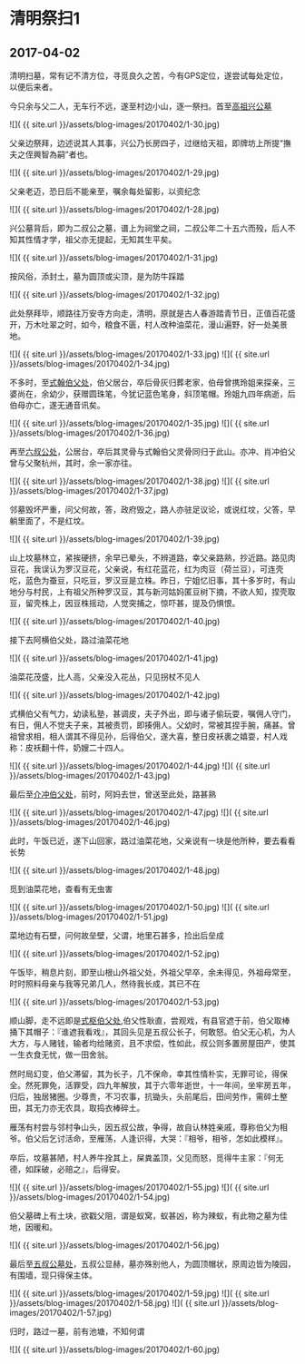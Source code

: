清明祭扫1
========================

2017-04-02
------------------------

清明扫墓，常有记不清方位，寻觅良久之苦，今有GPS定位，遂尝试每处定位，以便后来者。

今只余与父二人，无车行不远，遂至村边小山，逐一祭扫。首至[高祖兴公墓](http://ditu.amap.com/regeo?lng=120.9678886200&lat=28.0424781400&src=uriapi)

![]( {{ site.url }}/assets/blog-images/20170402/1-30.jpg)

父亲边祭拜，边述说其人其事，兴公乃长房四子，过继给天祖，即牌坊上所提“撫夫之侄興智為嗣”者也。

![]( {{ site.url }}/assets/blog-images/20170402/1-29.jpg)

父亲老迈，恐日后不能亲至，嘱余每处留影，以资纪念

![]( {{ site.url }}/assets/blog-images/20170402/1-28.jpg)

兴公墓背后，即为二叔公之墓，谱上为祠堂之祠，二叔公年二十五六而殁，后人不知其性情才学，祖父亦无提起，无知其生平矣。

![]( {{ site.url }}/assets/blog-images/20170402/1-31.jpg)

按风俗，添封土，墓为圆顶或尖顶，是为防牛踩踏

![]( {{ site.url }}/assets/blog-images/20170402/1-32.jpg)

此处祭拜毕，顺路往万安寺方向走，清明，原就是古人春游踏青节日，正值百花盛开，万木吐翠之时，如今，粮食不匮，村人改种油菜花，漫山遍野，好一处美景地。

![]( {{ site.url }}/assets/blog-images/20170402/1-33.jpg)
![]( {{ site.url }}/assets/blog-images/20170402/1-34.jpg)

不多时，至[式翰伯父处](http://ditu.amap.com/regeo?lng=120.9709734300&lat=28.0447254800&src=uriapi)，伯父居台，卒后骨灰归葬老家，伯母曾携玲姐来探亲，三婆尚在，余幼少，获赠圆珠笔，今犹记蓝色笔身，斜顶笔帽。玲姐九四年病逝，后伯母亦亡，遂无通音讯矣。

![]( {{ site.url }}/assets/blog-images/20170402/1-35.jpg)
![]( {{ site.url }}/assets/blog-images/20170402/1-36.jpg)

再至[六叔公处](http://ditu.amap.com/regeo?lng=120.9706956600&lat=28.0450032500&src=uriapi)，公居台，卒后其灵骨与式翰伯父灵骨同归于此山。亦冲、肖冲伯父曾与父聚杭州，其时，余一家亦往。

![]( {{ site.url }}/assets/blog-images/20170402/1-38.jpg)
![]( {{ site.url }}/assets/blog-images/20170402/1-37.jpg)

邻墓毁坏严重，问父何故，答，政府毁之，路人亦驻足议论，或说红坟，父答，早躺里面了，不是红坟。

![]( {{ site.url }}/assets/blog-images/20170402/1-39.jpg)

山上坟墓林立，紧挨硬挤，余早已晕头，不辨道路，幸父亲路熟，抄近路。路见肉豆花，我误认为罗汉豆花，父亲说，有红花蓝花，红为肉豆（荷兰豆），可连壳吃，蓝色为蚕豆，只吃豆，罗汉豆是立株。昨日，宁姐忆旧事，其十多岁时，有山地分与村民，上有祖父所种罗汉豆，其与新河姑妈匿豆树下摘，不欲人知，捏壳取豆，留壳株上，因豆株摇动，人觉突捕之，惊吓甚，提及仍惧恨。

![]( {{ site.url }}/assets/blog-images/20170402/1-40.jpg)

接下去阿横伯父处，路过油菜花地

![]( {{ site.url }}/assets/blog-images/20170402/1-41.jpg)

油菜花茂盛，比人高，父亲没入花丛，只见拐杖不见人

![]( {{ site.url }}/assets/blog-images/20170402/1-42.jpg)

式横伯父有气力，幼读私塾，甚调皮，夫子外出，即与诸子偷玩耍，嘱佣人守门，有日，佣人不觉夫子来，其被责罚，即揍佣人。父幼时，常被其捏手腕，痛甚。曾祖曾求相，相人谓其不得见孙，后得伯父，遂大喜，整日皮袄裹之嬉耍，村人戏称：皮袄翻十件，奶嫂二十四人。

![]( {{ site.url }}/assets/blog-images/20170402/1-44.jpg)
![]( {{ site.url }}/assets/blog-images/20170402/1-43.jpg)

最后至[介冲伯父处](http://ditu.amap.com/regeo?lng=120.9712512100&lat=28.0458365900&src=uriapi)，前时，阿妈去世，曾送至此处，路甚熟

![]( {{ site.url }}/assets/blog-images/20170402/1-47.jpg)
![]( {{ site.url }}/assets/blog-images/20170402/1-46.jpg)

此时，午饭已近，遂下山回家，路过油菜花地，父亲说有一块是他所种，要去看看长势

![]( {{ site.url }}/assets/blog-images/20170402/1-48.jpg)

觅到油菜花地，查看有无虫害

![]( {{ site.url }}/assets/blog-images/20170402/1-50.jpg)
![]( {{ site.url }}/assets/blog-images/20170402/1-51.jpg)

菜地边有石壁，问何故垒壁，父谓，地里石甚多，捡出后垒成

![]( {{ site.url }}/assets/blog-images/20170402/1-52.jpg)

午饭毕，稍息片刻，即至山根山外祖父处，外祖父早卒，余未得见，外祖母常至，时时照料母亲与我等兄弟几人，然待我长成，其已不在

![]( {{ site.url }}/assets/blog-images/20170402/1-53.jpg)

顺山脚，走不远即是[式枢伯父处](http://ditu.amap.com/regeo?lng=120.9718067700&lat=28.0422254800&src=uriapi),伯父性耿直，尝观戏，有县官遮于前，伯父取棒捅下其帽子：『谁遮我看戏』，其回头见是五叔公长子，何敢怒。伯父无心机，为人大方，与人赌钱，输者均给赌资，且不求偿，性如此，叔公则多置房屋田产，使其一生衣食无忧，做一田舍翁。

然时局幻变，伯父滞留，其为长子，几不保命，幸其性情朴实，无罪可论，得保全。然死罪免，活罪受，四九年解放，其于六零年逝世，十一年间，坐牢房五年，归后，独居猪圈。少尊贵，不习农事，抗锄头，头前尾后，田间劳作，需碎土整田，其无力亦无农具，取捣衣棒碎土。

雁荡有村尝与邻村争山头，因五叔公故，争得，故自认林姓亲戚，尊称伯父为相爷。伯父后乞讨活命，至雁荡，人逢识得，大哭：『相爷，相爷，怎如此模样』。

卒后，坟墓甚陋，村人养牛拴其上，屎粪盖顶，父见而怒，觅得牛主家：『何无德，如踩破，必赔之』，后得安。

![]( {{ site.url }}/assets/blog-images/20170402/1-55.jpg)
![]( {{ site.url }}/assets/blog-images/20170402/1-54.jpg)

伯父墓碑上有土块，欲戳父阻，谓是蚁窝，蚁甚凶，称为辣蚁，有此物之墓为佳地，因暖和。

![]( {{ site.url }}/assets/blog-images/20170402/1-56.jpg)

最后至[五叔公墓处](http://ditu.amap.com/regeo?lng=120.9734734300&lat=28.0427810300&src=uriapi)，五叔公显赫，墓亦殊别他人，为圆顶帽状，原周边皆为陵园，有围墙，现只得保主体。

![]( {{ site.url }}/assets/blog-images/20170402/1-59.jpg)
![]( {{ site.url }}/assets/blog-images/20170402/1-58.jpg)
![]( {{ site.url }}/assets/blog-images/20170402/1-57.jpg)

归时，路过一墓，前有池塘，不知何谓

![]( {{ site.url }}/assets/blog-images/20170402/1-60.jpg)